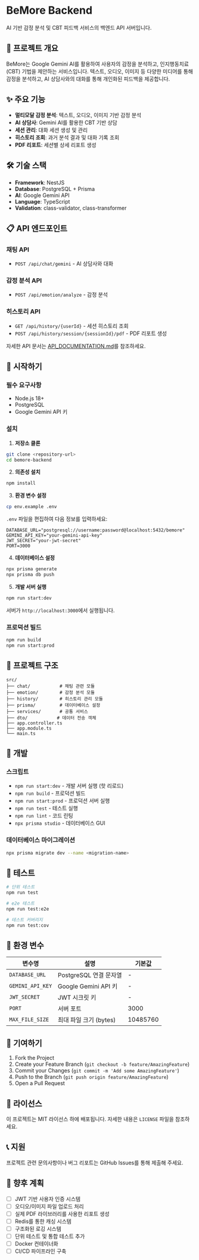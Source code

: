 # BeMore Backend

AI 기반 감정 분석 및 CBT 피드백 서비스의 백엔드 API 서버입니다.

## 🚀 프로젝트 개요

BeMore는 Google Gemini AI를 활용하여 사용자의 감정을 분석하고, 인지행동치료(CBT) 기법을 제안하는 서비스입니다. 텍스트, 오디오, 이미지 등 다양한 미디어를 통해 감정을 분석하고, AI 상담사와의 대화를 통해 개인화된 피드백을 제공합니다.

## ✨ 주요 기능

- **멀티모달 감정 분석**: 텍스트, 오디오, 이미지 기반 감정 분석
- **AI 상담사**: Gemini AI를 활용한 CBT 기반 상담
- **세션 관리**: 대화 세션 생성 및 관리
- **히스토리 조회**: 과거 분석 결과 및 대화 기록 조회
- **PDF 리포트**: 세션별 상세 리포트 생성

## 🛠 기술 스택

- **Framework**: NestJS
- **Database**: PostgreSQL + Prisma
- **AI**: Google Gemini API
- **Language**: TypeScript
- **Validation**: class-validator, class-transformer

## 📋 API 엔드포인트

### 채팅 API
- `POST /api/chat/gemini` - AI 상담사와 대화

### 감정 분석 API
- `POST /api/emotion/analyze` - 감정 분석

### 히스토리 API
- `GET /api/history/{userId}` - 세션 히스토리 조회
- `POST /api/history/session/{sessionId}/pdf` - PDF 리포트 생성

자세한 API 문서는 [API_DOCUMENTATION.md](./API_DOCUMENTATION.md)를 참조하세요.

## 🚀 시작하기

### 필수 요구사항

- Node.js 18+
- PostgreSQL
- Google Gemini API 키

### 설치

1. **저장소 클론**
```bash
git clone <repository-url>
cd bemore-backend
```

2. **의존성 설치**
```bash
npm install
```

3. **환경 변수 설정**
```bash
cp env.example .env
```

`.env` 파일을 편집하여 다음 정보를 입력하세요:
```env
DATABASE_URL="postgresql://username:password@localhost:5432/bemore"
GEMINI_API_KEY="your-gemini-api-key"
JWT_SECRET="your-jwt-secret"
PORT=3000
```

4. **데이터베이스 설정**
```bash
npx prisma generate
npx prisma db push
```

5. **개발 서버 실행**
```bash
npm run start:dev
```

서버가 `http://localhost:3000`에서 실행됩니다.

### 프로덕션 빌드

```bash
npm run build
npm run start:prod
```

## 📁 프로젝트 구조

```
src/
├── chat/           # 채팅 관련 모듈
├── emotion/        # 감정 분석 모듈
├── history/        # 히스토리 관리 모듈
├── prisma/         # 데이터베이스 설정
├── services/       # 공통 서비스
├── dto/           # 데이터 전송 객체
├── app.controller.ts
├── app.module.ts
└── main.ts
```

## 🔧 개발

### 스크립트

- `npm run start:dev` - 개발 서버 실행 (핫 리로드)
- `npm run build` - 프로덕션 빌드
- `npm run start:prod` - 프로덕션 서버 실행
- `npm run test` - 테스트 실행
- `npm run lint` - 코드 린팅
- `npx prisma studio` - 데이터베이스 GUI

### 데이터베이스 마이그레이션

```bash
npx prisma migrate dev --name <migration-name>
```

## 🧪 테스트

```bash
# 단위 테스트
npm run test

# e2e 테스트
npm run test:e2e

# 테스트 커버리지
npm run test:cov
```

## 📝 환경 변수

| 변수명 | 설명 | 기본값 |
|--------|------|--------|
| `DATABASE_URL` | PostgreSQL 연결 문자열 | - |
| `GEMINI_API_KEY` | Google Gemini API 키 | - |
| `JWT_SECRET` | JWT 시크릿 키 | - |
| `PORT` | 서버 포트 | 3000 |
| `MAX_FILE_SIZE` | 최대 파일 크기 (bytes) | 10485760 |

## 🤝 기여하기

1. Fork the Project
2. Create your Feature Branch (`git checkout -b feature/AmazingFeature`)
3. Commit your Changes (`git commit -m 'Add some AmazingFeature'`)
4. Push to the Branch (`git push origin feature/AmazingFeature`)
5. Open a Pull Request

## 📄 라이선스

이 프로젝트는 MIT 라이선스 하에 배포됩니다. 자세한 내용은 `LICENSE` 파일을 참조하세요.

## 📞 지원

프로젝트 관련 문의사항이나 버그 리포트는 GitHub Issues를 통해 제출해 주세요.

## 🔮 향후 계획

- [ ] JWT 기반 사용자 인증 시스템
- [ ] 오디오/이미지 파일 업로드 처리
- [ ] 실제 PDF 라이브러리를 사용한 리포트 생성
- [ ] Redis를 통한 캐싱 시스템
- [ ] 구조화된 로깅 시스템
- [ ] 단위 테스트 및 통합 테스트 추가
- [ ] Docker 컨테이너화
- [ ] CI/CD 파이프라인 구축